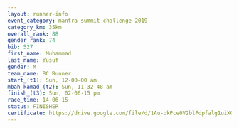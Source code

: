 ```yaml
---
layout: runner-info 
event_category: mantra-summit-challenge-2019 
category_km: 35km 
overall_rank: 88
gender_rank: 74
bib: 527
first_name: Muhammad
last_name: Yusuf
gender: M
team_name: BC Runner
start_(t1): Sun, 12-00-00 am
mbah_kamad_(t2): Sun, 11-32-48 am
finish_(t3): Sun, 02-06-15 pm
race_time: 14-06-15
status: FINISHER
certificate: https://drive.google.com/file/d/1Au-okPce0V2blPdpfalg1uiXQ3AdBeV3/view?usp=sharing
---
```

